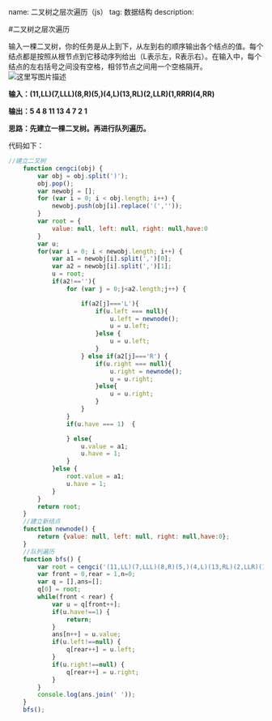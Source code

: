 name: 二叉树之层次遍历（js）
tag: 数据结构
description: 


#二叉树之层次遍历

输入一棵二叉树，你的任务是从上到下，从左到右的顺序输出各个结点的值。每个结点都是按照从根节点到它移动序列给出（L表示左，R表示右）。在输入中，每个结点的左右括号之间没有空格，相邻节点之间用一个空格隔开。
![这里写图片描述](http://img.blog.csdn.net/20170610220518801?watermark/2/text/aHR0cDovL2Jsb2cuY3Nkbi5uZXQvYmx1ZWJsdWVza3lodWE=/font/5a6L5L2T/fontsize/400/fill/I0JBQkFCMA==/dissolve/70/gravity/SouthEast)

**输入：(11,LL)(7,LLL)(8,R)(5,)(4,L)(13,RL)(2,LLR)(1,RRR)(4,RR)**

**输出：5 4 8 11 13 4 7 2 1**

**思路：先建立一棵二叉树。再进行队列遍历。**

代码如下：
```javascript
//建立二叉树
	function cengci(obj) {
        var obj = obj.split(')');
        obj.pop();
        var newobj = [];
        for (var i = 0; i < obj.length; i++) {
            newobj.push(obj[i].replace('(',''));
        }
        var root = {
            value: null, left: null, right: null,have:0
        }
        var u;
        for(var i = 0; i < newobj.length; i++) {
            var a1 = newobj[i].split(',')[0];
            var a2 = newobj[i].split(',')[1];
            u = root;
            if(a2!==''){
                for (var j = 0;j<a2.length;j++) {

                    if(a2[j]==='L'){
                        if(u.left === null){
                            u.left = newnode();
                            u = u.left;
                        }else {
                            u = u.left;
                        }
                    } else if(a2[j]==='R') {
                        if(u.right === null){
                            u.right = newnode();
                            u = u.right;
                        }else{
                            u = u.right;
                        }
                    }
                }
                if(u.have === 1)  {

                } else{
                    u.value = a1;
                    u.have = 1;
                }
            }else {
                root.value = a1;
                u.have = 1;
            }
        }
        return root;
    }
    //建立新结点
    function newnode() {
        return {value: null, left: null, right: null,have:0};
    }
    //队列遍历
    function bfs() {
        var root = cengci('(11,LL)(7,LLL)(8,R)(5,)(4,L)(13,RL)(2,LLR)(1,RRR)(4,RR)');
        var front = 0,rear = 1,n=0;
        var q = [],ans=[];
        q[0] = root;
        while(front < rear) {
            var u = q[front++];
            if(u.have!==1) {
                return;
            }
            ans[n++] = u.value;
            if(u.left!==null) {
                q[rear++] = u.left;
            }
            if(u.right!==null) {
                q[rear++] = u.right;
            }
        }
        console.log(ans.join(' '));
    }
    bfs();
```